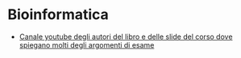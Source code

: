 # Bioinformatica

- [Canale youtube degli autori del libro e delle slide del corso dove spiegano molti degli argomenti di esame](https://www.youtube.com/c/bioinfalgorithms/videos) 
